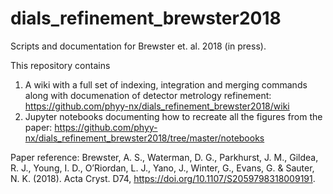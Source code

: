 # dials_refinement_brewster2018
Scripts and documentation for Brewster et. al. 2018 (in press).

This repository contains

1)  A wiki with a full set of indexing, integration and merging commands along with documenation of detector metrology refinement:
https://github.com/phyy-nx/dials_refinement_brewster2018/wiki
2)  Jupyter notebooks documenting how to recreate all the figures from the paper: https://github.com/phyy-nx/dials_refinement_brewster2018/tree/master/notebooks

Paper reference:
Brewster, A. S., Waterman, D. G., Parkhurst, J. M., Gildea, R. J., Young, I. D., O’Riordan, L. J., Yano, J., Winter, G.,
Evans, G. & Sauter, N. K. (2018). Acta Cryst. D74, https://doi.org/10.1107/S2059798318009191.
